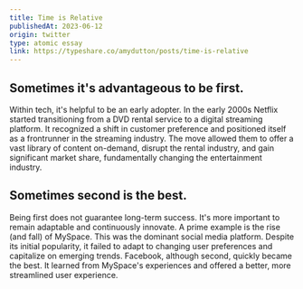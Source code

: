 ```yaml
---
title: Time is Relative
publishedAt: 2023-06-12
origin: twitter
type: atomic essay
link: https://typeshare.co/amydutton/posts/time-is-relative
---
```


## Sometimes it's advantageous to be first.

Within tech, it's helpful to be an early adopter. In the early 2000s Netflix started transitioning from a DVD rental service to a digital streaming platform. It recognized a shift in customer preference and positioned itself as a frontrunner in the streaming industry. The move allowed them to offer a vast library of content on-demand, disrupt the rental industry, and gain significant market share, fundamentally changing the entertainment industry.

## Sometimes second is the best.

Being first does not guarantee long-term success. It's more important to remain adaptable and continuously innovate. A prime example is the rise (and fall) of MySpace. This was the dominant social media platform. Despite its initial popularity, it failed to adapt to changing user preferences and capitalize on emerging trends. Facebook, although second, quickly became the best. It learned from MySpace's experiences and offered a better, more streamlined user experience.
